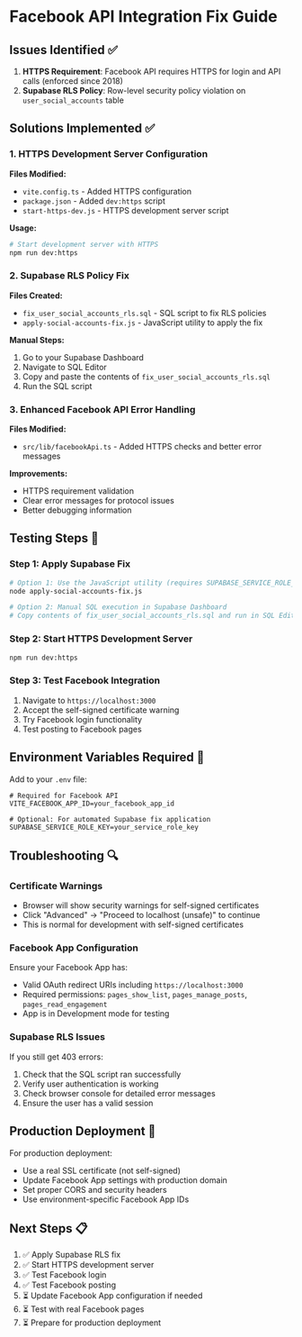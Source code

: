# Facebook API Integration Fix Guide

## Issues Identified ✅

1. **HTTPS Requirement**: Facebook API requires HTTPS for login and API calls (enforced since 2018)
2. **Supabase RLS Policy**: Row-level security policy violation on `user_social_accounts` table

## Solutions Implemented ✅

### 1. HTTPS Development Server Configuration

**Files Modified:**
- `vite.config.ts` - Added HTTPS configuration
- `package.json` - Added `dev:https` script
- `start-https-dev.js` - HTTPS development server script

**Usage:**
```bash
# Start development server with HTTPS
npm run dev:https
```

### 2. Supabase RLS Policy Fix

**Files Created:**
- `fix_user_social_accounts_rls.sql` - SQL script to fix RLS policies
- `apply-social-accounts-fix.js` - JavaScript utility to apply the fix

**Manual Steps:**
1. Go to your Supabase Dashboard
2. Navigate to SQL Editor
3. Copy and paste the contents of `fix_user_social_accounts_rls.sql`
4. Run the SQL script

### 3. Enhanced Facebook API Error Handling

**Files Modified:**
- `src/lib/facebookApi.ts` - Added HTTPS checks and better error messages

**Improvements:**
- HTTPS requirement validation
- Clear error messages for protocol issues
- Better debugging information

## Testing Steps 🧪

### Step 1: Apply Supabase Fix
```bash
# Option 1: Use the JavaScript utility (requires SUPABASE_SERVICE_ROLE_KEY in .env)
node apply-social-accounts-fix.js

# Option 2: Manual SQL execution in Supabase Dashboard
# Copy contents of fix_user_social_accounts_rls.sql and run in SQL Editor
```

### Step 2: Start HTTPS Development Server
```bash
npm run dev:https
```

### Step 3: Test Facebook Integration
1. Navigate to `https://localhost:3000`
2. Accept the self-signed certificate warning
3. Try Facebook login functionality
4. Test posting to Facebook pages

## Environment Variables Required 🔧

Add to your `.env` file:
```env
# Required for Facebook API
VITE_FACEBOOK_APP_ID=your_facebook_app_id

# Optional: For automated Supabase fix application
SUPABASE_SERVICE_ROLE_KEY=your_service_role_key
```

## Troubleshooting 🔍

### Certificate Warnings
- Browser will show security warnings for self-signed certificates
- Click "Advanced" → "Proceed to localhost (unsafe)" to continue
- This is normal for development with self-signed certificates

### Facebook App Configuration
Ensure your Facebook App has:
- Valid OAuth redirect URIs including `https://localhost:3000`
- Required permissions: `pages_show_list`, `pages_manage_posts`, `pages_read_engagement`
- App is in Development mode for testing

### Supabase RLS Issues
If you still get 403 errors:
1. Check that the SQL script ran successfully
2. Verify user authentication is working
3. Check browser console for detailed error messages
4. Ensure the user has a valid session

## Production Deployment 🚀

For production deployment:
- Use a real SSL certificate (not self-signed)
- Update Facebook App settings with production domain
- Set proper CORS and security headers
- Use environment-specific Facebook App IDs

## Next Steps 📋

1. ✅ Apply Supabase RLS fix
2. ✅ Start HTTPS development server
3. ✅ Test Facebook login
4. ✅ Test Facebook posting
5. ⏳ Update Facebook App configuration if needed
6. ⏳ Test with real Facebook pages
7. ⏳ Prepare for production deployment
